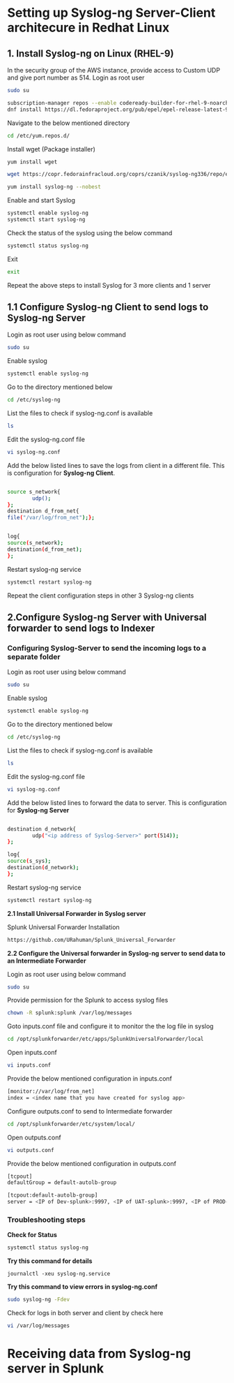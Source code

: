 # Setting up Syslog-ng Server-Client architecure in Redhat Linux

## 1. Install Syslog-ng on Linux (RHEL-9)
In the security group of the AWS instance, provide access to Custom UDP and give port number as 514.
Login as root user
```bash
sudo su
```

```bash
subscription-manager repos --enable codeready-builder-for-rhel-9-noarch-rpms
dnf install https://dl.fedoraproject.org/pub/epel/epel-release-latest-9.noarch.rpm
```
Navigate to the below mentioned directory

```bash
cd /etc/yum.repos.d/
```

Install wget (Package installer)

```bash
yum install wget
```


```bash
wget https://copr.fedorainfracloud.org/coprs/czanik/syslog-ng336/repo/epel-8/czanik-syslog-ng41-epel-8.repo
```
```bash
yum install syslog-ng --nobest
```

Enable and start Syslog

```bash
systemctl enable syslog-ng
systemctl start syslog-ng
```
Check the status of the syslog using the below command

```bash
systemctl status syslog-ng
```
Exit
```bash
exit
```

Repeat the above steps to install Syslog for 3 more clients and 1 server

## 1.1 Configure Syslog-ng Client to send logs to Syslog-ng Server

Login as root user using below command

```bash
sudo su
```
 

Enable syslog 

```bash
systemctl enable syslog-ng
```


Go to the directory mentioned below

```bash
cd /etc/syslog-ng
```

List the files to check if syslog-ng.conf is available

```bash
ls
```

Edit the syslog-ng.conf file

```bash
vi syslog-ng.conf
```
Add the below listed lines to save the logs from client in a different file. This is configuration for **Syslog-ng Client**. 
```bash

source s_network{
        udp();
};
destination d_from_net{
file("/var/log/from_net");};


log{
source(s_network);
destination(d_from_net);
};
```


Restart syslog-ng service

```bash
systemctl restart syslog-ng
```
Repeat the client configuration steps in other 3 Syslog-ng clients

## 2.Configure Syslog-ng Server with Universal forwarder to send logs to Indexer

### Configuring Syslog-Server to send the incoming logs to a separate folder
Login as root user using below command

```bash
sudo su
```
 

Enable syslog 

```bash
systemctl enable syslog-ng
```


Go to the directory mentioned below

```bash
cd /etc/syslog-ng
```

List the files to check if syslog-ng.conf is available

```bash
ls
```

Edit the syslog-ng.conf file

```bash
vi syslog-ng.conf
```
Add the below listed lines to forward the data to server. This is configuration for **Syslog-ng Server**
```bash

destination d_network{
        udp("<ip address of Syslog-Server>" port(514));
};

log{
source(s_sys);
destination(d_network);
};
```


Restart syslog-ng service

```bash
systemctl restart syslog-ng
```



**2.1 Install Universal Forwarder in Syslog server**

Splunk Universal Forwarder Installation

```bash
https://github.com/URahuman/Splunk_Universal_Forwarder
```

**2.2 Configure the Universal forwarder in Syslog-ng server to send data to an Intermediate Forwarder**

Login as root user using below command
```bash
sudo su
```

Provide permission for the Splunk to access syslog files
```bash
chown -R splunk:splunk /var/log/messages
```

Goto inputs.conf file and configure it to monitor the the log file in syslog
```bash
cd /opt/splunkforwarder/etc/apps/SplunkUniversalForwarder/local
```

Open inputs.conf
```bash
vi inputs.conf
```

Provide the below mentioned configuration in inputs.conf
```bash
[monitor://var/log/from_net]
index = <index name that you have created for syslog app>
```

Configure outputs.conf to send to Intermediate forwarder
```bash
cd /opt/splunkforwarder/etc/system/local/
```

Open outputs.conf
```bash
vi outputs.conf
```

Provide the below mentioned configuration in outputs.conf
```bash
[tcpout]
defaultGroup = default-autolb-group

[tcpout:default-autolb-group]
server = <IP of Dev-splunk>:9997, <IP of UAT-splunk>:9997, <IP of PROD-splunk>:9997

```


### Troubleshooting steps
**Check for Status**
```bash
systemctl status syslog-ng
```
**Try this command for details**
```
journalctl -xeu syslog-ng.service
```

**Try this command to view errors in syslog-ng.conf**
```bash
sudo syslog-ng -Fdev
```

Check for logs in both server and client by check here
```bash
vi /var/log/messages
```
# Receiving data from Syslog-ng server in Splunk
